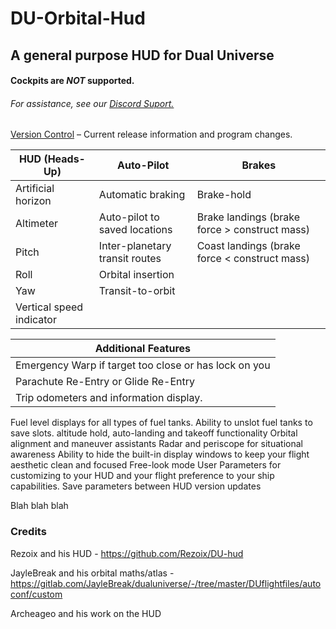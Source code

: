 # DU-Orbital-Hud
## A general purpose HUD for Dual Universe
#### Cockpits are *NOT* supported.
###### For assistance, see our [Discord Suport.](https://discord.gg/sRaqzmS)

[Version Control](./ChangeLog.md) – Current release information and program changes.


| HUD (Heads-Up) | Auto-Pilot | Brakes|
| --- | --- | --- |
Artificial horizon | Automatic braking | Brake-hold
Altimeter | Auto-pilot to saved locations | Brake landings (brake force > construct mass)
Pitch | Inter-planetary transit routes |Coast landings (brake force < construct mass)
Roll | Orbital insertion | 
Yaw | Transit-to-orbit | 
Vertical speed indicator |   | 


| Additional Features | 
| --- |
| Emergency Warp if target too close or has lock on you |
|Parachute Re-Entry or Glide Re-Entry|
|Trip odometers and information display.|
Fuel level displays for all types of fuel tanks. Ability to unslot fuel tanks to save slots.
altitude hold, auto-landing and takeoff functionality
Orbital alignment and maneuver assistants
Radar and periscope for situational awareness
Ability to hide the built-in display windows to keep your flight aesthetic clean and focused
Free-look mode
User Parameters for customizing to your HUD and your flight preference to your ship capabilities.
Save parameters between HUD version updates


Blah blah blah





### Credits

Rezoix and his HUD - https://github.com/Rezoix/DU-hud

JayleBreak and his orbital maths/atlas - https://gitlab.com/JayleBreak/dualuniverse/-/tree/master/DUflightfiles/autoconf/custom

Archeageo and his work on the HUD

